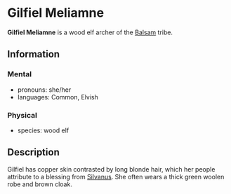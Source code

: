 # Gilfiel Meliamne

**Gilfiel Meliamne** is a wood elf archer of the [Balsam](../balsam.md) tribe.

## Information

### Mental

- pronouns: she/her
- languages: Common, Elvish

### Physical

- species: wood elf

## Description

Gilfiel has copper skin contrasted by long blonde hair, which her people attribute to a blessing from [Silvanus](../../../pantheon/mote-pantheons.md#borrowed-pantheon). She often wears a thick green woolen robe and brown cloak.
